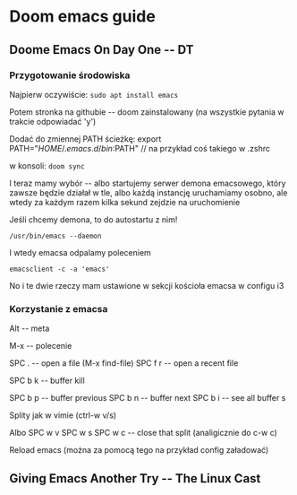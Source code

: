# Doom emacs guide

## Doome Emacs On Day One -- DT

### Przygotowanie środowiska

Najpierw oczywiście: `sudo apt install emacs`

Potem stronka na githubie -- doom zainstalowany (na wszystkie pytania w trakcie 
odpowiadać 'y')

Dodać do zmiennej PATH ścieżkę:
export PATH="$HOME/.emacs.d/bin:$PATH" // na przykład coś takiego w .zshrc

w konsoli: `doom sync`

I teraz mamy wybór -- albo startujemy serwer demona emacsowego, który zawsze 
będzie działał w tle, albo każdą instancję uruchamiamy osobno, ale wtedy za 
każdym razem kilka sekund zejdzie na uruchomienie

Jeśli chcemy demona, to do autostartu z nim!

`/usr/bin/emacs --daemon`

I wtedy emacsa odpalamy poleceniem

`emacsclient -c -a 'emacs'`

No i te dwie rzeczy mam ustawione w sekcji kościoła emacsa w configu i3

### Korzystanie z emacsa

Alt -- meta

M-x -- polecenie

SPC . -- open a file (M-x find-file)
SPC f r -- open a recent file

SPC b k -- buffer kill

SPC b p -- buffer previous
SPC b n -- buffer next
SPC b i -- see all buffer s

Splity jak w vimie (ctrl-w v/s)

Albo
SPC w v
SPC w s
SPC w c -- close that split (analigicznie do c-w c)

Reload emacs (można za pomocą tego na przykład config załadować)

## Giving Emacs Another Try -- The Linux Cast


























